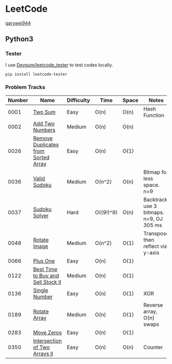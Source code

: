 # LeetCode

[garywei944](https://leetcode.com/garywei944/)

## Python3

### Tester

I use [Devgum/leetcode_tester](https://github.com/Devgum/leetcode_tester) to
test codes locally.

```shell
pip install leetcode-tester
```

### Problem Tracks

| Number | Name                                                                                                      | Difficulty | Time      | Space | Notes                                    |
|--------|-----------------------------------------------------------------------------------------------------------|------------|-----------|-------|------------------------------------------|
| 0001   | [Two Sum](https://leetcode.com/problems/two-sum/)                                                         | Easy       | O(n)      | O(n)  | Hash Function                            |
| 0002   | [Add Two Numbers](https://leetcode.com/problems/add-two-numbers/)                                         | Medium     | O(n)      | O(n)  ||
| 0026   | [Remove Duplicates from Sorted Array](https://leetcode.com/problems/remove-duplicates-from-sorted-array/) | Easy       | O(n)      | O(1)  ||
| 0036   | [Valid Sudoku](https://leetcode.com/problems/valid-sudoku/)                                               | Medium     | O(n^2)    | O(n)  | Bitmap for less space. n=9               |
| 0037   | [Sudoku Solver](https://leetcode.com/problems/sudoku-solver/)                                             | Hard       | O((9!)^9) | O(n)  | Backtrack, use 3 bitmaps. n=9, OJ 305 ms |
| 0048   | [Rotate Image](https://leetcode.com/problems/rotate-image/)                                               | Medium     | O(n^2)    | O(1)  | Transpose then reflect via y-axis        |
| 0066   | [Plus One](https://leetcode.com/problems/plus-one/)                                                       | Easy       | O(n)      | O(1)  |                                          |
| 0122   | [Best Time to Buy and Sell Stock II](https://leetcode.com/problems/best-time-to-buy-and-sell-stock-ii/)   | Medium     | O(n)      | O(1)  ||
| 0136   | [Single Number](https://leetcode.com/problems/single-number/)                                             | Easy       | O(n)      | O(1)  | XOR                                      |
| 0189   | [Rotate Array](https://leetcode.com/problems/rotate-array/)                                               | Medium     | O(n)      | O(1)  | Reverse array, O(n) swaps                |
| 0283   | [Move Zeros](https://leetcode.com/problems/move-zeroes/)                                                  | Easy       | O(n)      | O(1)  |                                          |
| 0350   | [Intersection of Two Arrays II](https://leetcode.com/problems/intersection-of-two-arrays-ii/)             | Easy       | O(n)      | O(n)  | Counter                                  |
